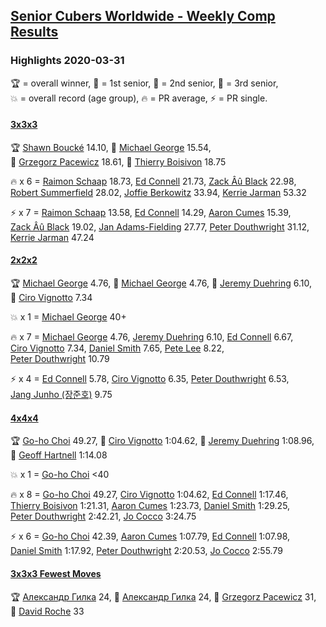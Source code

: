 <style>table {white-space: nowrap;}</style>

## [Senior Cubers Worldwide - Weekly Comp Results](/scw-comp/results/)
### Highlights 2020-03-31

<span style="white-space: nowrap;">🏆 = overall winner</span>, <span style="white-space: nowrap;">🥇 = 1st senior</span>, <span style="white-space: nowrap;">🥈 = 2nd senior</span>, <span style="white-space: nowrap;">🥉 = 3rd senior</span>, <span style="white-space: nowrap;">💥 = overall record (age group)</span>, <span style="white-space: nowrap;">🔥 = PR average</span>, <span style="white-space: nowrap;">⚡ = PR single</span>.

#### [3x3x3](333.md)

<span style="white-space: nowrap;">🏆 [Shawn Boucké](../../persons/shawn_boucke/333.md) 14.10</span>, <span style="white-space: nowrap;">🥇 [Michael George](../../persons/michael_george/333.md) 15.54</span>, <span style="white-space: nowrap;">🥈 [Grzegorz Pacewicz](../../persons/grzegorz_pacewicz/333.md) 18.61</span>, <span style="white-space: nowrap;">🥉 [Thierry Boisivon](../../persons/thierry_boisivon/333.md) 18.75</span>

🔥 x 6 = <span style="white-space: nowrap;">[Raimon Schaap](../../persons/raimon_schaap/333.md) 18.73</span>, <span style="white-space: nowrap;">[Ed Connell](../../persons/ed_connell/333.md) 21.73</span>, <span style="white-space: nowrap;">[Zack Âû Black](../../persons/zack_au_black/333.md) 22.98</span>, <span style="white-space: nowrap;">[Robert Summerfield](../../persons/robert_summerfield/333.md) 28.02</span>, <span style="white-space: nowrap;">[Joffie Berkowitz](../../persons/joffie_berkowitz/333.md) 33.94</span>, <span style="white-space: nowrap;">[Kerrie Jarman](../../persons/kerrie_jarman/333.md) 53.32</span>

⚡ x 7 = <span style="white-space: nowrap;">[Raimon Schaap](../../persons/raimon_schaap/333.md) 13.58</span>, <span style="white-space: nowrap;">[Ed Connell](../../persons/ed_connell/333.md) 14.29</span>, <span style="white-space: nowrap;">[Aaron Cumes](../../persons/aaron_cumes/333.md) 15.39</span>, <span style="white-space: nowrap;">[Zack Âû Black](../../persons/zack_au_black/333.md) 19.02</span>, <span style="white-space: nowrap;">[Jan Adams-Fielding](../../persons/jan_adams_fielding/333.md) 27.77</span>, <span style="white-space: nowrap;">[Peter Douthwright](../../persons/peter_douthwright/333.md) 31.12</span>, <span style="white-space: nowrap;">[Kerrie Jarman](../../persons/kerrie_jarman/333.md) 47.24</span>

#### [2x2x2](222.md)

<span style="white-space: nowrap;">🏆 [Michael George](../../persons/michael_george/222.md) 4.76</span>, <span style="white-space: nowrap;">🥇 [Michael George](../../persons/michael_george/222.md) 4.76</span>, <span style="white-space: nowrap;">🥈 [Jeremy Duehring](../../persons/jeremy_duehring/222.md) 6.10</span>, <span style="white-space: nowrap;">🥉 [Ciro Vignotto](../../persons/ciro_vignotto/222.md) 7.34</span>

💥 x 1 = <span style="white-space: nowrap;">[Michael George](../../persons/michael_george/222.md) 40+</span>

🔥 x 7 = <span style="white-space: nowrap;">[Michael George](../../persons/michael_george/222.md) 4.76</span>, <span style="white-space: nowrap;">[Jeremy Duehring](../../persons/jeremy_duehring/222.md) 6.10</span>, <span style="white-space: nowrap;">[Ed Connell](../../persons/ed_connell/222.md) 6.67</span>, <span style="white-space: nowrap;">[Ciro Vignotto](../../persons/ciro_vignotto/222.md) 7.34</span>, <span style="white-space: nowrap;">[Daniel Smith](../../persons/daniel_smith/222.md) 7.65</span>, <span style="white-space: nowrap;">[Pete Lee](../../persons/pete_lee/222.md) 8.22</span>, <span style="white-space: nowrap;">[Peter Douthwright](../../persons/peter_douthwright/222.md) 10.79</span>

⚡ x 4 = <span style="white-space: nowrap;">[Ed Connell](../../persons/ed_connell/222.md) 5.78</span>, <span style="white-space: nowrap;">[Ciro Vignotto](../../persons/ciro_vignotto/222.md) 6.35</span>, <span style="white-space: nowrap;">[Peter Douthwright](../../persons/peter_douthwright/222.md) 6.53</span>, <span style="white-space: nowrap;">[Jang Junho (장준호)](../../persons/jang_junho/222.md) 9.75</span>

#### [4x4x4](444.md)

<span style="white-space: nowrap;">🏆 [Go-ho Choi](../../persons/go_ho_choi/444.md) 49.27</span>, <span style="white-space: nowrap;">🥇 [Ciro Vignotto](../../persons/ciro_vignotto/444.md) 1:04.62</span>, <span style="white-space: nowrap;">🥈 [Jeremy Duehring](../../persons/jeremy_duehring/444.md) 1:08.96</span>, <span style="white-space: nowrap;">🥉 [Geoff Hartnell](../../persons/geoff_hartnell/444.md) 1:14.08</span>

💥 x 1 = <span style="white-space: nowrap;">[Go-ho Choi](../../persons/go_ho_choi/444.md) <40</span>

🔥 x 8 = <span style="white-space: nowrap;">[Go-ho Choi](../../persons/go_ho_choi/444.md) 49.27</span>, <span style="white-space: nowrap;">[Ciro Vignotto](../../persons/ciro_vignotto/444.md) 1:04.62</span>, <span style="white-space: nowrap;">[Ed Connell](../../persons/ed_connell/444.md) 1:17.46</span>, <span style="white-space: nowrap;">[Thierry Boisivon](../../persons/thierry_boisivon/444.md) 1:21.31</span>, <span style="white-space: nowrap;">[Aaron Cumes](../../persons/aaron_cumes/444.md) 1:23.73</span>, <span style="white-space: nowrap;">[Daniel Smith](../../persons/daniel_smith/444.md) 1:29.25</span>, <span style="white-space: nowrap;">[Peter Douthwright](../../persons/peter_douthwright/444.md) 2:42.21</span>, <span style="white-space: nowrap;">[Jo Cocco](../../persons/jo_cocco/444.md) 3:24.75</span>

⚡ x 6 = <span style="white-space: nowrap;">[Go-ho Choi](../../persons/go_ho_choi/444.md) 42.39</span>, <span style="white-space: nowrap;">[Aaron Cumes](../../persons/aaron_cumes/444.md) 1:07.79</span>, <span style="white-space: nowrap;">[Ed Connell](../../persons/ed_connell/444.md) 1:07.98</span>, <span style="white-space: nowrap;">[Daniel Smith](../../persons/daniel_smith/444.md) 1:17.92</span>, <span style="white-space: nowrap;">[Peter Douthwright](../../persons/peter_douthwright/444.md) 2:20.53</span>, <span style="white-space: nowrap;">[Jo Cocco](../../persons/jo_cocco/444.md) 2:55.79</span>

#### [3x3x3 Fewest Moves](333fm.md)

<span style="white-space: nowrap;">🏆 [Александр Гилка](../../persons/александр_гилка/333fm.md) 24</span>, <span style="white-space: nowrap;">🥇 [Александр Гилка](../../persons/александр_гилка/333fm.md) 24</span>, <span style="white-space: nowrap;">🥈 [Grzegorz Pacewicz](../../persons/grzegorz_pacewicz/333fm.md) 31</span>, <span style="white-space: nowrap;">🥉 [David Roche](../../persons/david_roche/333fm.md) 33</span>


<!-- Global site tag (gtag.js) - Google Analytics -->
<script async src="https://www.googletagmanager.com/gtag/js?id=UA-86348435-3"></script>
<script>window.dataLayer = window.dataLayer || []; function gtag() {dataLayer.push(arguments);} gtag('js', new Date()); gtag('config', 'UA-86348435-3');</script>
